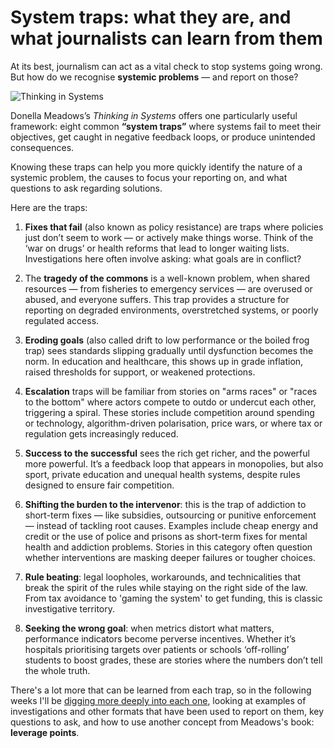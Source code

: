 # System traps: what they are, and what journalists can learn from them

At its best, journalism can act as a vital check to stop systems going wrong. But how do we recognise **systemic problems** — and report on those?

![Thinking in Systems](https://upload.wikimedia.org/wikipedia/en/7/75/Thinking_In_Systems_A_Primer.jpg)

Donella Meadows’s *Thinking in Systems* offers one particularly useful framework: eight common **“system traps”** where systems fail to meet their objectives, get caught in negative feedback loops, or produce unintended consequences.

Knowing these traps can help you more quickly identify the nature of a systemic problem, the causes to focus your reporting on, and what questions to ask regarding solutions.

Here are the traps:

1. **Fixes that fail** (also known as policy resistance) are traps where policies just don’t seem to work — or actively make things worse. Think of the ‘war on drugs’ or health reforms that lead to longer waiting lists. Investigations here often involve asking: what goals are in conflict?

2. The **tragedy of the commons** is a well-known problem, when shared resources — from fisheries to emergency services — are overused or abused, and everyone suffers. This trap provides a structure for reporting on degraded environments, overstretched systems, or poorly regulated access.

3. **Eroding goals** (also called drift to low performance or the boiled frog trap) sees standards slipping gradually until dysfunction becomes the norm. In education and healthcare, this shows up in grade inflation, raised thresholds for support, or weakened protections.

4. **Escalation** traps will be familiar from stories on "arms races" or "races to the bottom" where actors compete to outdo or undercut each other, triggering a spiral. These stories include competition around spending or technology, algorithm-driven polarisation, price wars, or where tax or regulation gets increasingly reduced.

5. **Success to the successful** sees the rich get richer, and the powerful more powerful. It’s a feedback loop that appears in monopolies, but also sport, private education and unequal health systems, despite rules designed to ensure fair competition.

6. **Shifting the burden to the intervenor**: this is the trap of addiction to short-term fixes — like subsidies, outsourcing or punitive enforcement — instead of tackling root causes. Examples include cheap energy and credit or the use of police and prisons as short-term fixes for mental health and addiction problems. Stories in this category often question whether interventions are masking deeper failures or tougher choices.

7. **Rule beating**: legal loopholes, workarounds, and technicalities that break the spirit of the rules while staying on the right side of the law. From tax avoidance to 'gaming the system' to get funding, this is classic investigative territory.

8. **Seeking the wrong goal**: when metrics distort what matters, performance indicators become perverse incentives. Whether it’s hospitals prioritising targets over patients or schools ‘off-rolling’ students to boost grades, these are stories where the numbers don’t tell the whole truth.

There's a lot more that can be learned from each trap, so in the following weeks I'll be [digging more deeply into each one](https://onlinejournalismblog.com/tag/system-traps/), looking at examples of investigations and other formats that have been used to report on them, key questions to ask, and how to use another concept from Meadows's book: **leverage points**.



